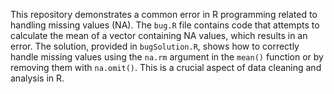 This repository demonstrates a common error in R programming related to handling missing values (NA). The `bug.R` file contains code that attempts to calculate the mean of a vector containing NA values, which results in an error. The solution, provided in `bugSolution.R`, shows how to correctly handle missing values using the `na.rm` argument in the `mean()` function or by removing them with `na.omit()`.  This is a crucial aspect of data cleaning and analysis in R.